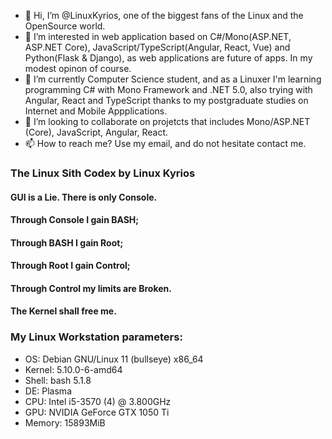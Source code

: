 - 👋 Hi, I’m @LinuxKyrios, one of the biggest fans of the Linux and the OpenSource world. 
- 👀 I’m interested in web application based on C#/Mono(ASP.NET, ASP.NET Core), JavaScript/TypeScript(Angular, React, Vue) and Python(Flask & Django), as web applications are future of apps. In my modest opinon of course.
- 🌱 I’m currently Computer Science student, and as a Linuxer I'm learning programming C# with Mono Framework and .NET 5.0, also trying with Angular, React and TypeScript thanks to my postgraduate studies on Internet and Mobile Appplications.
- 💞️ I’m looking to collaborate on projetcts that includes Mono/ASP.NET (Core), JavaScript, Angular, React.
- 📫 How to reach me? Use my email, and do not hesitate contact me.

### <p align="justify"> The Linux Sith Codex by Linux Kyrios </p>
#### <p align="justify"> GUI is a Lie. There is only Console. </p>
#### <p align="justify"> Through Console I gain BASH; </p>
#### <p align="justify"> Through BASH I gain Root; </p>
#### <p align="justify"> Through Root I gain Control; </p>
#### <p align="justify"> Through Control my limits are Broken. </p>
#### <p align="justify"> The Kernel shall free me. </p>




### My Linux Workstation parameters:

- OS: Debian GNU/Linux 11 (bullseye) x86_64 
- Kernel: 5.10.0-6-amd64 
- Shell: bash 5.1.8 
- DE: Plasma 
- CPU: Intel i5-3570 (4) @ 3.800GHz 
- GPU: NVIDIA GeForce GTX 1050 Ti 
- Memory: 15893MiB 

                                                      
<!---
LinuxKyrios/LinuxKyrios is a ✨ special ✨ repository because its `README.md` (this file) appears on your GitHub profile.
You can click the Preview link to take a look at your changes.
--->
